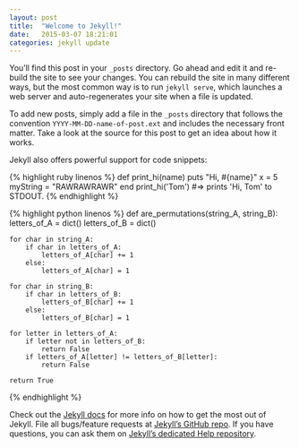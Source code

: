 ```yaml
---
layout: post
title:  "Welcome to Jekyll!"
date:   2015-03-07 18:21:01
categories: jekyll update
---
```

You’ll find this post in your `_posts` directory. Go ahead and edit it and re-build the site to see your changes. You can rebuild the site in many different ways, but the most common way is to run `jekyll serve`, which launches a web server and auto-regenerates your site when a file is updated.

To add new posts, simply add a file in the `_posts` directory that follows the convention `YYYY-MM-DD-name-of-post.ext` and includes the necessary front matter. Take a look at the source for this post to get an idea about how it works.

Jekyll also offers powerful support for code snippets:

{% highlight ruby linenos %}
def print_hi(name)
  puts "Hi, #{name}"
  x = 5
  myString = "RAWRAWRAWR"
end
print_hi('Tom')
#=> prints 'Hi, Tom' to STDOUT.
{% endhighlight %}

{% highlight python linenos %}
def are_permutations(string_A, string_B):
    letters_of_A = dict()
    letters_of_B = dict()

    for char in string_A:
        if char in letters_of_A:
            letters_of_A[char] += 1
        else:
            letters_of_A[char] = 1

    for char in string_B:
        if char in letters_of_B:
            letters_of_B[char] += 1
        else:
            letters_of_B[char] = 1

    for letter in letters_of_A:
        if letter not in letters_of_B:
            return False
        if letters_of_A[letter] != letters_of_B[letter]:
            return False

    return True
{% endhighlight %}

Check out the [Jekyll docs][jekyll] for more info on how to get the most out of Jekyll. File all bugs/feature requests at [Jekyll’s GitHub repo][jekyll-gh]. If you have questions, you can ask them on [Jekyll’s dedicated Help repository][jekyll-help].

[jekyll]:      http://jekyllrb.com
[jekyll-gh]:   https://github.com/jekyll/jekyll
[jekyll-help]: https://github.com/jekyll/jekyll-help
